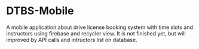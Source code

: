 # DTBS-Mobile
A mobile application about drive license booking system with time slots and instructors using firebase and recycler view. It is not finished yet, but will improved by API calls and intructors list on database.
